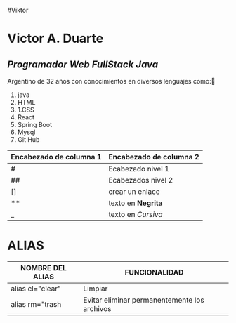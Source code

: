 #Viktor
# Victor A. Duarte
## _Programador Web FullStack Java_

 Argentino de 32 años con conocimientos en diversos lenguajes como:🤔
1. java
1. HTML
2. 1.CSS
3.  React
4.  Spring Boot
5. Mysql
6. Git Hub

| Encabezado de columna 1 | Encabezado de columna 2 |
|------------------------|------------------------|
| #                     |  Ecabezado nivel 1       |        
|##                     |   Ecabezados nivel 2     |
|[]                     |  crear un enlace         |       
|**                     |  texto en **Negrita**     |      
|_                      | texto en _Cursiva_        |

# ALIAS
| NOMBRE DEL ALIAS | FUNCIONALIDAD |
|------------------|---------------|
| alias cl="clear" | Limpiar        |
|alias rm="trash| Evitar eliminar permanentemente los archivos |